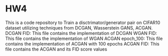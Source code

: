 # HW4
This is a code repository to Train a disctrimator/generator pair on CIFAR10 dataset utilizing techniques from DCGAN, Wasserstein GANS, ACGAN.
DCGAN FID: This file contains the implementation of DCGAN
WGAN FID: This file contains the implementation of WGAN
ACGAN epoch_100: This file contains the implementation of ACGAN with 100 epochs 
ACGAN FID: This file contains the ACGAN and its FID score values

